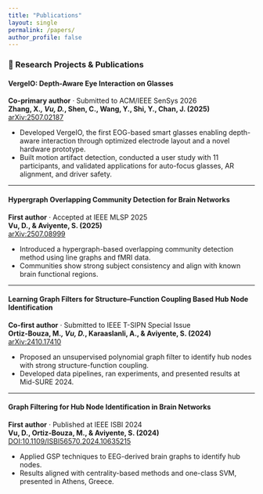 ```yaml
---
title: "Publications"
layout: single
permalink: /papers/
author_profile: false
---
```


### 🧠 Research Projects & Publications

#### **VergeIO: Depth-Aware Eye Interaction on Glasses**  
**Co-primary author** · Submitted to ACM/IEEE SenSys 2026  
**Zhang, X.<sup>*</sup>, Vu, D.<sup>*</sup>, Shen, C., Wang, Y., Shi, Y., Chan, J. (2025)**  
[arXiv:2507.02187](https://arxiv.org/abs/2507.02187)  
- Developed VergeIO, the first EOG-based smart glasses enabling depth-aware interaction through optimized electrode layout and a novel hardware prototype.  
- Built motion artifact detection, conducted a user study with 11 participants, and validated applications for auto-focus glasses, AR alignment, and driver safety.

---

#### **Hypergraph Overlapping Community Detection for Brain Networks**  
**First author** · Accepted at IEEE MLSP 2025  
**Vu, D., & Aviyente, S. (2025)**  
[arXiv:2507.08999](https://arxiv.org/abs/2507.08999)  
- Introduced a hypergraph-based overlapping community detection method using line graphs and fMRI data.  
- Communities show strong subject consistency and align with known brain functional regions.

---

#### **Learning Graph Filters for Structure–Function Coupling Based Hub Node Identification**  
**Co-first author** · Submitted to IEEE T-SIPN Special Issue  
**Ortiz-Bouza, M.<sup>*</sup>, Vu, D.<sup>*</sup>, Karaaslanli, A., & Aviyente, S. (2024)**  
[arXiv:2410.17410](https://arxiv.org/abs/2410.17410)  
- Proposed an unsupervised polynomial graph filter to identify hub nodes with strong structure-function coupling.  
- Developed data pipelines, ran experiments, and presented results at Mid-SURE 2024.

---

#### **Graph Filtering for Hub Node Identification in Brain Networks**  
**First author** · Published at IEEE ISBI 2024  
**Vu, D., Ortiz-Bouza, M., & Aviyente, S. (2024)**  
[DOI:10.1109/ISBI56570.2024.10635215](https://doi.org/10.1109/ISBI56570.2024.10635215)  
- Applied GSP techniques to EEG-derived brain graphs to identify hub nodes.  
- Results aligned with centrality-based methods and one-class SVM, presented in Athens, Greece.
